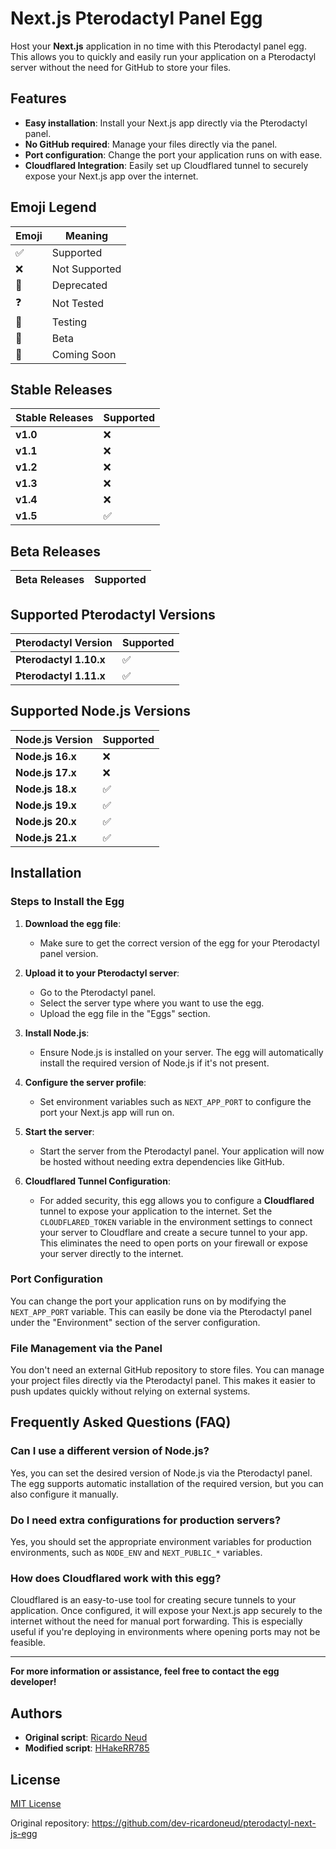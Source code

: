 # Next.js Pterodactyl Panel Egg

Host your **Next.js** application in no time with this Pterodactyl panel egg. This allows you to quickly and easily run your application on a Pterodactyl server without the need for GitHub to store your files.

## Features

- **Easy installation**: Install your Next.js app directly via the Pterodactyl panel.
- **No GitHub required**: Manage your files directly via the panel.
- **Port configuration**: Change the port your application runs on with ease.
- **Cloudflared Integration**: Easily set up Cloudflared tunnel to securely expose your Next.js app over the internet.

## Emoji Legend

| Emoji | Meaning      |
|-------|--------------|
| ✅    | Supported    |
| ❌    | Not Supported|
| 🛑    | Deprecated   |
| ❓    | Not Tested   |
| 🔧    | Testing      |
| 🚧    | Beta         |
| 👀    | Coming Soon  |

## Stable Releases

| Stable Releases      | Supported |
|----------------------|-----------|
| **v1.0**             | ❌       |
| **v1.1**             | ❌       |
| **v1.2**             | ❌       |
| **v1.3**             | ❌       |
| **v1.4**             | ❌       |
| **v1.5**             | ✅       |

## Beta Releases

| Beta Releases        | Supported |
|----------------------|-----------|

## Supported Pterodactyl Versions

| Pterodactyl Version  | Supported |
|----------------------|-----------|
| **Pterodactyl 1.10.x** | ✅     |
| **Pterodactyl 1.11.x** | ✅     |

## Supported Node.js Versions

| Node.js Version      | Supported |
|----------------------|-----------|
| **Node.js 16.x**     | ❌       |
| **Node.js 17.x**     | ❌       |
| **Node.js 18.x**     | ✅       |
| **Node.js 19.x**     | ✅       |
| **Node.js 20.x**     | ✅       |
| **Node.js 21.x**     | ✅       |

## Installation

### Steps to Install the Egg

1. **Download the egg file**:
   - Make sure to get the correct version of the egg for your Pterodactyl panel version.

2. **Upload it to your Pterodactyl server**:
   - Go to the Pterodactyl panel.
   - Select the server type where you want to use the egg.
   - Upload the egg file in the "Eggs" section.

3. **Install Node.js**:
   - Ensure Node.js is installed on your server. The egg will automatically install the required version of Node.js if it's not present.

4. **Configure the server profile**:
   - Set environment variables such as `NEXT_APP_PORT` to configure the port your Next.js app will run on.

5. **Start the server**:
   - Start the server from the Pterodactyl panel. Your application will now be hosted without needing extra dependencies like GitHub.

6. **Cloudflared Tunnel Configuration**:
   - For added security, this egg allows you to configure a **Cloudflared** tunnel to expose your application to the internet. Set the `CLOUDFLARED_TOKEN` variable in the environment settings to connect your server to Cloudflare and create a secure tunnel to your app. This eliminates the need to open ports on your firewall or expose your server directly to the internet.

### Port Configuration

You can change the port your application runs on by modifying the `NEXT_APP_PORT` variable. This can easily be done via the Pterodactyl panel under the "Environment" section of the server configuration.

### File Management via the Panel

You don't need an external GitHub repository to store files. You can manage your project files directly via the Pterodactyl panel. This makes it easier to push updates quickly without relying on external systems.

## Frequently Asked Questions (FAQ)

### Can I use a different version of Node.js?

Yes, you can set the desired version of Node.js via the Pterodactyl panel. The egg supports automatic installation of the required version, but you can also configure it manually.

### Do I need extra configurations for production servers?

Yes, you should set the appropriate environment variables for production environments, such as `NODE_ENV` and `NEXT_PUBLIC_*` variables.

### How does Cloudflared work with this egg?

Cloudflared is an easy-to-use tool for creating secure tunnels to your application. Once configured, it will expose your Next.js app securely to the internet without the need for manual port forwarding. This is especially useful if you're deploying in environments where opening ports may not be feasible.

---

**For more information or assistance, feel free to contact the egg developer!**

## Authors

- **Original script**: [Ricardo Neud](https://github.com/dev-ricardoneud)
- **Modified script**: [HHakeRR785](https://github.com/HHakeRR785)

## License

[MIT License](https://choosealicense.com/licenses/mit/)

Original repository: https://github.com/dev-ricardoneud/pterodactyl-next-js-egg